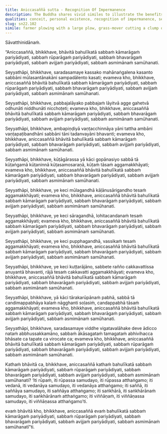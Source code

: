 ```yaml
---
title: Aniccasaññā sutta - Recognition Of Impermanence
description: The Buddha shares vivid similes to illustrate the benefits of developing the recognition of impermanence. This practice gradually exhausts all passion for sensual pleasure, materiality, becoming, ignorance, and uproots the conceit ‘I am.’
qualities: conceit, personal existence, recognition of impermanence, sensual desire, wisdom
slug: sn22.102
simile: farmer plowing with a large plow, grass-mover cutting a clump of coarse grass, cluster of mangoes cut off at the stalk, building with a peaked roof, dominant fragrance, red sandalwood, fragrance of jasmine, regional kings, moonlight surpassing twinkling of all the stars, sun dispelling all the darkness spread across the sky
---
```


Sāvatthinidānaṁ.

“Aniccasaññā, bhikkhave, bhāvitā bahulīkatā sabbaṁ kāmarāgaṁ pariyādiyati, sabbaṁ rūparāgaṁ pariyādiyati, sabbaṁ bhavarāgaṁ pariyādiyati, sabbaṁ avijjaṁ pariyādiyati, sabbaṁ asmimānaṁ samūhanati.

Seyyathāpi, bhikkhave, saradasamaye kassako mahānaṅgalena kasanto sabbāni mūlasantānakāni sampadālento kasati; evameva kho, bhikkhave, aniccasaññā bhāvitā bahulīkatā sabbaṁ kāmarāgaṁ pariyādiyati, sabbaṁ rūparāgaṁ pariyādiyati, sabbaṁ bhavarāgaṁ pariyādiyati, sabbaṁ avijjaṁ pariyādiyati, sabbaṁ asmimānaṁ samūhanati.

Seyyathāpi, bhikkhave, pabbajalāyako pabbajaṁ lāyitvā agge gahetvā odhunāti niddhunāti nicchoṭeti; evameva kho, bhikkhave, aniccasaññā bhāvitā bahulīkatā sabbaṁ kāmarāgaṁ pariyādiyati, sabbaṁ bhavarāgaṁ pariyādiyati, sabbaṁ avijjaṁ pariyādiyati, sabbaṁ asmimānaṁ samūhanati.

Seyyathāpi, bhikkhave, ambapiṇḍiyā vaṇṭacchinnāya yāni tattha ambāni vaṇṭapaṭibandhāni sabbāni tāni tadanvayāni bhavanti; evameva kho, bhikkhave, aniccasaññā bhāvitā bahulīkatā sabbaṁ kāmarāgaṁ pariyādiyati, sabbaṁ bhavarāgaṁ pariyādiyati, sabbaṁ avijjaṁ pariyādiyati, sabbaṁ asmimānaṁ samūhanati.

Seyyathāpi, bhikkhave, kūṭāgārassa yā kāci gopānasiyo sabbā tā kūṭaṅgamā kūṭaninnā kūṭasamosaraṇā, kūṭaṁ tāsaṁ aggamakkhāyati; evameva kho, bhikkhave, aniccasaññā bhāvitā bahulīkatā sabbaṁ kāmarāgaṁ pariyādiyati, sabbaṁ bhavarāgaṁ pariyādiyati, sabbaṁ avijjaṁ pariyādiyati, sabbaṁ asmimānaṁ samūhanati.

Seyyathāpi, bhikkhave, ye keci mūlagandhā kāḷānusārigandho tesaṁ aggamakkhāyati; evameva kho, bhikkhave, aniccasaññā bhāvitā bahulīkatā sabbaṁ kāmarāgaṁ pariyādiyati, sabbaṁ bhavarāgaṁ pariyādiyati, sabbaṁ avijjaṁ pariyādiyati, sabbaṁ asmimānaṁ samūhanati.

Seyyathāpi, bhikkhave, ye keci sāragandhā, lohitacandanaṁ tesaṁ aggamakkhāyati; evameva kho, bhikkhave, aniccasaññā bhāvitā bahulīkatā sabbaṁ kāmarāgaṁ pariyādiyati, sabbaṁ bhavarāgaṁ pariyādiyati, sabbaṁ avijjaṁ pariyādiyati, sabbaṁ asmimānaṁ samūhanati.

Seyyathāpi, bhikkhave, ye keci pupphagandhā, vassikaṁ tesaṁ aggamakkhāyati; evameva kho, bhikkhave, aniccasaññā bhāvitā bahulīkatā sabbaṁ kāmarāgaṁ pariyādiyati, sabbaṁ bhavarāgaṁ pariyādiyati, sabbaṁ avijjaṁ pariyādiyati, sabbaṁ asmimānaṁ samūhanati.

Seyyathāpi, bhikkhave, ye keci kuṭṭarājāno, sabbete rañño cakkavattissa anuyantā bhavanti, rājā tesaṁ cakkavatti aggamakkhāyati; evameva kho, bhikkhave, aniccasaññā bhāvitā bahulīkatā sabbaṁ kāmarāgaṁ pariyādiyati, sabbaṁ bhavarāgaṁ pariyādiyati, sabbaṁ avijjaṁ pariyādiyati, sabbaṁ asmimānaṁ samūhanati.

Seyyathāpi, bhikkhave, yā kāci tārakarūpānaṁ pabhā, sabbā tā candimappabhāya kalaṁ nāgghanti soḷasiṁ, candappabhā tāsaṁ aggamakkhāyati; evameva kho, bhikkhave, aniccasaññā bhāvitā bahulīkatā sabbaṁ kāmarāgaṁ pariyādiyati, sabbaṁ bhavarāgaṁ pariyādiyati, sabbaṁ avijjaṁ pariyādiyati, sabbaṁ asmimānaṁ samūhanati.

Seyyathāpi, bhikkhave, saradasamaye viddhe vigatavalāhake deve ādicco nataṁ abbhussakkamāno, sabbaṁ ākāsagataṁ tamagataṁ abhivihacca bhāsate ca tapate ca virocate ca; evameva kho, bhikkhave, aniccasaññā bhāvitā bahulīkatā sabbaṁ kāmarāgaṁ pariyādiyati, sabbaṁ rūparāgaṁ pariyādiyati, sabbaṁ bhavarāgaṁ pariyādiyati, sabbaṁ avijjaṁ pariyādiyati, sabbaṁ asmimānaṁ samūhanati.

Kathaṁ bhāvitā ca, bhikkhave, aniccasaññā kathaṁ bahulīkatā sabbaṁ kāmarāgaṁ pariyādiyati, sabbaṁ rūparāgaṁ pariyādiyati, sabbaṁ bhavarāgaṁ pariyādiyati, sabbaṁ avijjaṁ pariyādiyati, sabbaṁ asmimānaṁ samūhanati? ‘Iti rūpaṁ, iti rūpassa samudayo, iti rūpassa atthaṅgamo; iti vedanā, iti vedanāya samudayo, iti vedanāya atthaṅgamo; iti saññā, iti saññāya samudayo, iti saññāya atthaṅgamo; iti saṅkhārā, iti saṅkhārānaṁ samudayo, iti saṅkhārānaṁ atthaṅgamo; iti viññāṇaṁ, iti viññāṇassa samudayo, iti viññāṇassa atthaṅgamo’ti.

evaṁ bhāvitā kho, bhikkhave, aniccasaññā evaṁ bahulīkatā sabbaṁ kāmarāgaṁ pariyādiyati, sabbaṁ rūparāgaṁ pariyādiyati, sabbaṁ bhavarāgaṁ pariyādiyati, sabbaṁ avijjaṁ pariyādiyati, sabbaṁ asmimānaṁ samūhanatī”ti.
